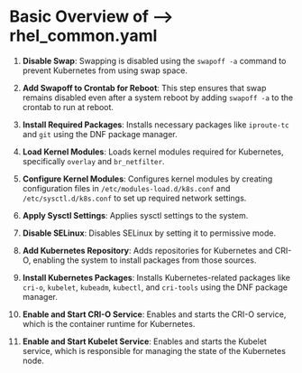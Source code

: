 # Basic Overview of  --> rhel_common.yaml

1. **Disable Swap**: Swapping is disabled using the `swapoff -a` command to prevent Kubernetes from using swap space.

2. **Add Swapoff to Crontab for Reboot**: This step ensures that swap remains disabled even after a system reboot by adding `swapoff -a` to the crontab to run at reboot.

3. **Install Required Packages**: Installs necessary packages like `iproute-tc` and `git` using the DNF package manager.

4. **Load Kernel Modules**: Loads kernel modules required for Kubernetes, specifically `overlay` and `br_netfilter`.

5. **Configure Kernel Modules**: Configures kernel modules by creating configuration files in `/etc/modules-load.d/k8s.conf` and `/etc/sysctl.d/k8s.conf` to set up required network settings.

6. **Apply Sysctl Settings**: Applies sysctl settings to the system.

7. **Disable SELinux**: Disables SELinux by setting it to permissive mode.

8. **Add Kubernetes Repository**: Adds repositories for Kubernetes and CRI-O, enabling the system to install packages from those sources.

9. **Install Kubernetes Packages**: Installs Kubernetes-related packages like `cri-o`, `kubelet`, `kubeadm`, `kubectl`, and `cri-tools` using the DNF package manager.

10. **Enable and Start CRI-O Service**: Enables and starts the CRI-O service, which is the container runtime for Kubernetes.

11. **Enable and Start Kubelet Service**: Enables and starts the Kubelet service, which is responsible for managing the state of the Kubernetes node.

